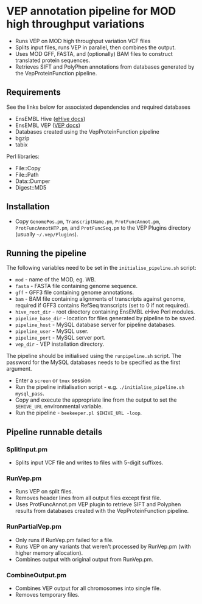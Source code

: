 # VEP annotation pipeline for MOD high throughput variations

- Runs VEP on MOD high throughput variation VCF files
- Splits input files, runs VEP in parallel, then combines the output.
- Uses MOD GFF, FASTA, and (optionally) BAM files to construct translated protein sequences.
- Retrieves SIFT and PolyPhen annotations from databases generated by the VepProteinFunction pipeline.


## Requirements

See the links below for associated dependencies and required databases

- EnsEMBL Hive ([eHive docs](https://ensembl-hive.readthedocs.io/en/version2.5/quickstart/install.html))
- EnsEMBL VEP ([VEP docs](https://m.ensembl.org/info/docs/tools/vep/script/vep_download.html#installer))
- Databases created using the VepProteinFunction pipeline
- bgzip
- tabix

Perl libraries:
- File::Copy
- File::Path
- Data::Dumper
- Digest::MD5


## Installation

- Copy `GenomePos.pm`, `TranscriptName.pm`, `ProtFuncAnnot.pm`, `ProtFuncAnnotHTP.pm`, and `ProtFuncSeq.pm` to the VEP Plugins directory (usually `~/.vep/Plugins`).


## Running the pipeline


The following variables need to be set in the `initialise_pipeline.sh` script:
- `mod` - name of the MOD, eg. WB.
- `fasta` - FASTA file containing genome sequence.
- `gff` - GFF3 file containing genome annotations.
- `bam` - BAM file containing alignments of transcripts against genome, required if GFF3 contains RefSeq transcripts (set to 0 if not required).
- `hive_root_dir` - root directory containing EnsEMBL eHive Perl modules.
- `pipeline_base_dir` - location for files generated by pipeline to be saved.
- `pipeline_host` - MySQL database server for pipeline databases.
- `pipeline_user` - MySQL user.
- `pipeline_port` - MySQL server port.
- `vep_dir` - VEP installation directory.

The pipeline should be initialised using the `runpipeline.sh` script.  The password for the MySQL databases needs to be specified as the first argument.
- Enter a `screen` or `tmux` session
- Run the pipeline initialisation script - e.g. `./initialise_pipeline.sh mysql_pass`.
- Copy and execute the appropriate line from the output to set the `$EHIVE_URL` environmental variable.
- Run the pipeline - `beekeeper.pl $EHIVE_URL -loop`.


## Pipeline runnable details

### SplitInput.pm

- Splits input VCF file and writes to files with 5-digit suffixes.


### RunVep.pm

- Runs VEP on split files.
- Removes header lines from all output files except first file.
- Uses ProtFuncAnnot.pm VEP plugin to retrieve SIFT and Polyphen results from databases created with the VepProteinFunction pipeline.


### RunPartialVep.pm

- Only runs if RunVep.pm failed for a file.
- Runs VEP on any variants that weren't processed by RunVep.pm (with higher memory allocation).
- Combines output with original output from RunVep.pm.


### CombineOutput.pm

- Combines VEP output for all chromosomes into single file.
- Removes temporary files.
